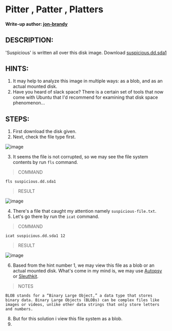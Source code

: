 # Pitter , Patter , Platters
#### Write-up author: [jon-brandy](https://github.com/jon-brandy)
## DESCRIPTION:
'Suspicious' is written all over this disk image. 
Download [suspicious.dd.sda1]()
## HINTS:
1. It may help to analyze this image in multiple ways: as a blob, and as an actual mounted disk.
2. Have you heard of slack space? There is a certain set of tools that now come with Ubuntu that I'd recommend for examining that disk space phenomenon...
## STEPS:
1. First download the disk given.
2. Next, check the file type first.

![image](https://user-images.githubusercontent.com/70703371/186068826-2dd34dca-ae57-4e5b-8372-338af4726c96.png)

3. It seems the file is not corrupted, so we may see the file system contents by run `fls` command.

> COMMAND

```
fls suspicious.dd.sda1
```

> RESULT

![image](https://user-images.githubusercontent.com/70703371/186069005-53982c74-c2cc-4239-922c-208b4aa5ba3b.png)

4. There's a file that caught my attention namely `suspicious-file.txt`.
5. Let's go there by run the `icat` command.

> COMMAND

```
icat suspicious.dd.sda1 12
```

> RESULT

![image](https://user-images.githubusercontent.com/70703371/186069278-4bf157f2-ed70-447e-a612-93f7c926cee5.png)

6. Based from the hint number 1, we may view this file as a blob or an actual mounted disk. What's come in my mind is, we may use [Autopsy](https://www.autopsy.com/) or [Sleuthkit](https://www.sleuthkit.org/).

> NOTES

```
BLOB stands for a “Binary Large Object,” a data type that stores binary data. Binary Large Objects (BLOBs) can be complex files like images or videos, unlike other data strings that only store letters and numbers.
```

8. But for this solution i view this file system as a blob.
9. 

